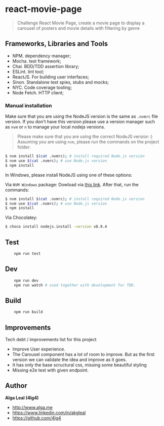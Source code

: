 # react-movie-page

> Challenge React Movie Page, create a movie page to display a carousel of posters and movie details with filtering by genre

## Frameworks, Libraries and Tools

- NPM. dependency manager;
- Mocha. test framework;
- Chai. BDD/TDD assertion library;
- ESLint. lint tool;
- ReactJS. For building user interfaces;
- Sinon. Standalone test spies, stubs and mocks;
- NYC. Code coverage tooling;
- Node Fetch. HTTP client;

### Manual installation

Make sure that you are using the NodeJS version is the same as `.nvmrc` file version. If you don't have this version please use a version manager such as `nvm` or `n` to manage your local nodejs versions.

> Please make sure that you are using the correct NodeJS version :)
Assuming you are using `nvm`, please run the commands on the project folder:

```bash
$ nvm install $(cat .nvmrc); # install required Node.js version
$ nvm use $(cat .nvmrc); # use Node.js version
$ npm install
```

In Windows, please install NodeJS using one of these options:

Via `NVM Windows` package: Dowload via [this link](https://github.com/coreybutler/nvm-windows). After that, run the commands:

```bash
$ nvm install $(cat .nvmrc); # install required Node.js version
$ nvm use $(cat .nvmrc); # use Node.js version
$ npm install
```

Via Chocolatey:

```bash
$ choco install nodejs.install -version v8.9.4
```

## Test
```bash
    npm run test
```

## Dev
```bash
    npm run dev
    npm run watch # used together with development for TDD.
```

## Build
```bash
    npm run build
```

## Improvements

Tech debt / improvements list for this project

- Improve User experience.
- The Carousel component has a lot of room to improve. But as the first version we can validate the idea and improve as it goes.
- It has only the base scructural css, missing some beautiful styling
- Missing e2e test with given endpoint.

## Author
**Alga Leal (4lg4)**

+ <http://www.alga.me>
+ <https://www.linkedin.com/in/akgleal>
+ <https://github.com/4lg4>
